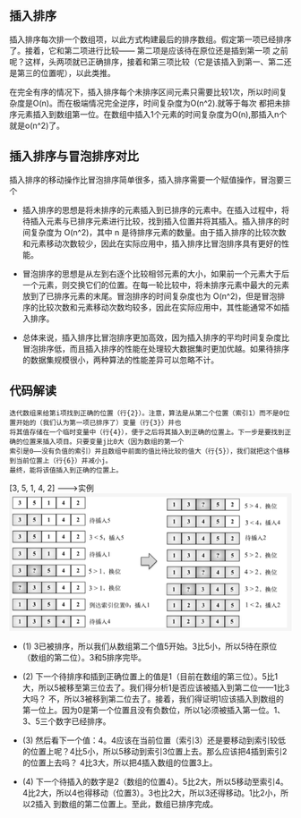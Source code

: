 ## 插入排序
插入排序每次排一个数组项，以此方式构建最后的排序数组。假定第一项已经排序了。接着，它和第二项进行比较—— 第二项是应该待在原位还是插到第一项
之前呢？这样，头两项就已正确排序，接着和第三项比较（它是该插入到第一、第二还是第三的位置呢），以此类推。

在完全有序的情况下，插入排序每个未排序区间元素只需要比较1次，所以时间复杂度是O(n)。而在极端情况完全逆序，时间复杂度为O(n^2).就等于每次
都把未排序元素插入到数组第一位。在数组中插入1个元素的时间复杂度为O(n),那插入n个就是o(n^2)了。

## 插入排序与冒泡排序对比
插入排序的移动操作比冒泡排序简单很多，插入排序需要一个赋值操作，冒泡要三个

* 插入排序的思想是将未排序的元素插入到已排序的元素中。在插入过程中，将待插入元素与已排序元素进行比较，找到插入位置并将其插入。插入排序的时间复杂度为 O(n^2)，其中 n 是待排序元素的数量。由于插入排序的比较次数和元素移动次数较少，因此在实际应用中，插入排序比冒泡排序具有更好的性能。

* 冒泡排序的思想是从左到右逐个比较相邻元素的大小，如果前一个元素大于后一个元素，则交换它们的位置。在每一轮比较中，将未排序元素中最大的元素放到了已排序元素的末尾。冒泡排序的时间复杂度也为 O(n^2)，但是冒泡排序的比较次数和元素移动次数均较多，因此在实际应用中，其性能通常不如插入排序。

* 总体来说，插入排序比冒泡排序更加高效，因为插入排序的平均时间复杂度比冒泡排序低，而且插入排序的性能在处理较大数据集时更加优越。如果待排序的数据集规模很小，两种算法的性能差异可以忽略不计。

## 代码解读
```
迭代数组来给第i项找到正确的位置（行{2}）。注意，算法是从第二个位置（索引1）而不是0位置开始的（我们认为第一项已排序了）变量（行{3}）并也
将其值存储在一个临时变量中（行{4}），便于之后将其插入到正确的位置上。下一步是要找到正确的位置来插入项目。只要变量j比0大（因为数组的第一个
索引是0——没有负值的索引）并且数组中前面的值比待比较的值大（行{5}），我们就把这个值移到当前位置上（行{6}）并减小j。
最终，能将该值插入到正确的位置上。
```

[3, 5, 1, 4, 2] --->实例
![](./img/图2-插入排序.png)

* (1) 3已被排序，所以我们从数组第二个值5开始。3比5小，所以5待在原位（数组的第二位）。3和5排序完毕。

* (2) 下一个待排序和插到正确位置上的值是1（目前在数组的第三位）。5比1大，所以5被移至第三位去了。我们得分析1是否应该被插入到第二位——1比3大吗？
 不，所以3被移到第二位去了。接着，我们得证明1应该插入到数组的第一位上。因为0是第一个位置且没有负数位，所以1必须被插入第一位。1、3、5三个数字已经排序。

* (3) 然后看下一个值：4。4应该在当前位置（索引3）还是要移动到索引较低的位置上呢？4比5小，所以5移动到索引3位置上去。那么应该把4插到索引2的位置上去吗？
4比3大，所以把4插入数组的位置3上。

* (4) 下一个待插入的数字是2（数组的位置4）。5比2大，所以5移动至索引4。4比2大，所以4也得移动（位置3）。3也比2大，所以3还得移动。1比2小，所以2插入
到数组的第二位置上。至此，数组已排序完成。